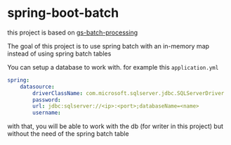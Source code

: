 # spring-boot-batch

this project is based on [gs-batch-processing](https://github.com/spring-guides/gs-batch-processing)


The goal of this project is to use spring batch with an in-memory map instead of using spring batch tables  

You can setup a database to work with. for example this `application.yml`

```yml
spring:
    datasource:
        driverClassName: com.microsoft.sqlserver.jdbc.SQLServerDriver
        password: 
        url: jdbc:sqlserver://<ip>:<port>;databaseName=<name>
        username: 
```
with that, you will be able to work with the db (for writer in this project) but without the need of the spring batch table